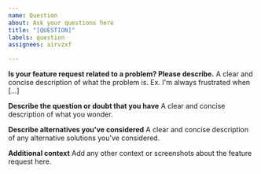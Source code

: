 ```yaml
---
name: Question
about: Ask your questions here
title: "[QUESTION]"
labels: question
assignees: airvzxf

---
```


**Is your feature request related to a problem? Please describe.**
A clear and concise description of what the problem is. Ex. I'm always
frustrated when [...]

**Describe the question or doubt that you have**
A clear and concise description of what you wonder.

**Describe alternatives you've considered**
A clear and concise description of any alternative solutions you've considered.

**Additional context**
Add any other context or screenshots about the feature request here.
